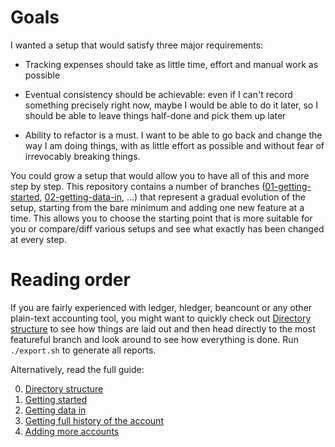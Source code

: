 # Goals

I wanted a setup that would satisfy three major requirements:

- Tracking expenses should take as little time, effort and manual work as possible

- Eventual consistency should be achievable: even if I can't record something precisely right now, maybe I would be able to do it later, so I should be able to leave things half-done and pick them up later 

- Ability to refactor is a must. I want to be able to go back and change the way I am doing things, with as little effort as possible and without fear of irrevocably breaking things.

You could grow a setup that would allow you to have all of this and more step by step. This repository contains a number of branches ([01-getting-started](../../tree/01-getting-started), [02-getting-data-in](02-getting-data-in), ...) that represent a gradual evolution of the setup, starting from the bare minimum and adding one new feature at a time. This allows you to choose the starting point that is more suitable for you or compare/diff various setups and see what exactly has been changed at every step.

# Reading order

If you are fairly experienced with ledger, hledger, beancount or any other plain-text accounting tool, you might want to quickly check out [Directory structure](Directory-structure) to see how things are laid out and then head directly to the most featureful branch and look around to see how everything is done. Run `./export.sh` to generate all reports.

Alternatively, read the full guide:

0. [Directory structure](Directory-structure)
1. [Getting started](Getting-started)
2. [Getting data in](Getting-data-in)
3. [Getting full history of the account](Getting-full-history-of-the-account)
4. [Adding more accounts](Adding-more-accounts)